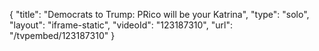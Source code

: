 {
    "title": "Democrats to Trump: PRico will be your Katrina",
    "type": "solo",
    "layout": "iframe-static",
    "videoId": "123187310",
    "url": "\/tvpembed\/123187310"
}